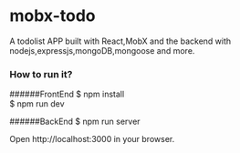 
mobx-todo
========

A todolist APP built with React,MobX and the backend with nodejs,expressjs,mongoDB,mongoose and more.

### How to run it?
######FrontEnd
    $ npm install  
    $ npm run dev
    
######BackEnd
    $ npm run server
    
Open http://localhost:3000 in your browser.

